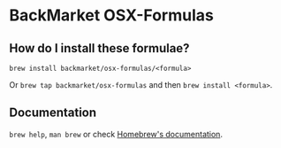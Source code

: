# BackMarket OSX-Formulas

## How do I install these formulae?

`brew install backmarket/osx-formulas/<formula>`

Or `brew tap backmarket/osx-formulas` and then `brew install <formula>`.

## Documentation

`brew help`, `man brew` or check [Homebrew's documentation](https://docs.brew.sh).
